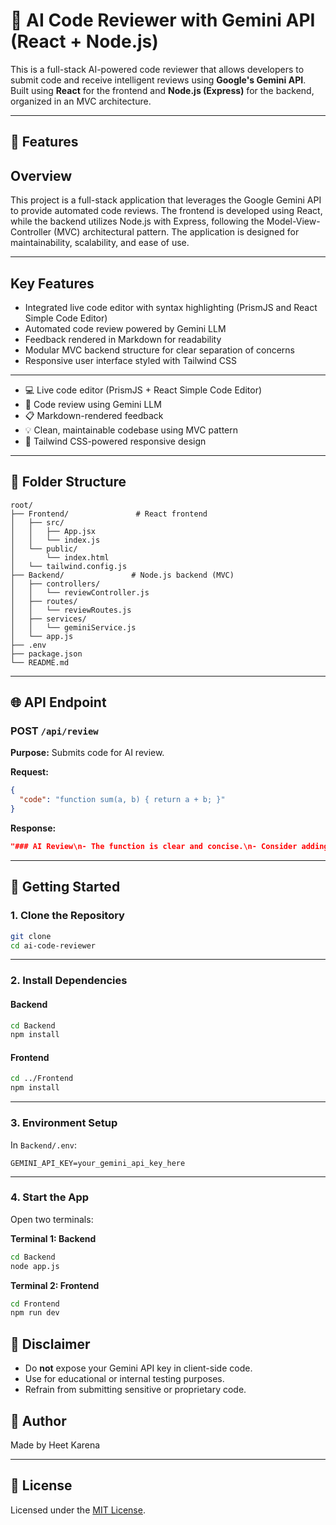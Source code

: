 # 🧠 AI Code Reviewer with Gemini API (React + Node.js)

This is a full-stack AI-powered code reviewer that allows developers to submit code and receive intelligent reviews using **Google's Gemini API**. Built using **React** for the frontend and **Node.js (Express)** for the backend, organized in an MVC architecture.

---

## 🧩 Features
## Overview

This project is a full-stack application that leverages the Google Gemini API to provide automated code reviews. The frontend is developed using React, while the backend utilizes Node.js with Express, following the Model-View-Controller (MVC) architectural pattern. The application is designed for maintainability, scalability, and ease of use.

---

## Key Features

* Integrated live code editor with syntax highlighting (PrismJS and React Simple Code Editor)
* Automated code review powered by Gemini LLM
* Feedback rendered in Markdown for readability
* Modular MVC backend structure for clear separation of concerns
* Responsive user interface styled with Tailwind CSS

---
* 💻 Live code editor (PrismJS + React Simple Code Editor)
* 🤖 Code review using Gemini LLM
* 📋 Markdown-rendered feedback
* 💡 Clean, maintainable codebase using MVC pattern
* 🎨 Tailwind CSS-powered responsive design

---

## 📁 Folder Structure

```
root/
├── Frontend/               # React frontend
│   ├── src/
│   │   ├── App.jsx
│   │   └── index.js
│   └── public/
│       └── index.html
│   └── tailwind.config.js
├── Backend/               # Node.js backend (MVC)
│   ├── controllers/
│   │   └── reviewController.js
│   ├── routes/
│   │   └── reviewRoutes.js
│   ├── services/
│   │   └── geminiService.js
│   └── app.js
├── .env
├── package.json
└── README.md
```

---

## 🌐 API Endpoint

### POST `/api/review`

**Purpose:** Submits code for AI review.

**Request:**

```json
{
  "code": "function sum(a, b) { return a + b; }"
}
```

**Response:**

```json
"### AI Review\n- The function is clear and concise.\n- Consider adding parameter validation.\n..."
```

---

## 🚀 Getting Started

### 1. Clone the Repository

```bash
git clone 
cd ai-code-reviewer
```

---

### 2. Install Dependencies

#### Backend

```bash
cd Backend
npm install
```

#### Frontend

```bash
cd ../Frontend
npm install
```

---

### 3. Environment Setup

In `Backend/.env`:

```env
GEMINI_API_KEY=your_gemini_api_key_here
```

---

### 4. Start the App

Open two terminals:

**Terminal 1: Backend**

```bash
cd Backend
node app.js
```

**Terminal 2: Frontend**

```bash
cd Frontend
npm run dev  
```

## 🚨 Disclaimer

* Do **not** expose your Gemini API key in client-side code.
* Use for educational or internal testing purposes.
* Refrain from submitting sensitive or proprietary code.

## 👤 Author

Made by Heet Karena

---

## 📄 License

Licensed under the [MIT License](LICENSE).
